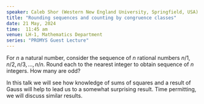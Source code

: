 ```yaml
---
speaker: Caleb Shor (Western New England University, Springfield, USA)
title: "Rounding sequences and counting by congruence classes"
date: 21 May, 2024
time:  11:45 am
venue: LH-1, Mathematics Department
series: "PROMYS Guest Lecture"
---
```


For $n$ a natural number, consider the sequence of $n$ rational numbers $n/1, n/2, n/3, \dots, n/n$. Round each to the nearest integer to obtain sequence of $n$ integers. How many are odd?

In this talk we will see how knowledge of sums of squares and a result of Gauss will help to lead us to a somewhat surprising result. Time permitting, we will discuss similar results.
